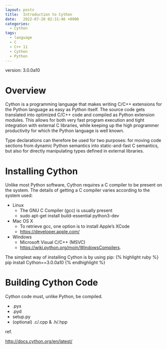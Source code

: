```yaml
---
layout: posts
title:  Introduction to Cython
date:   2022-07-20 02:31:46 +0900
categories:
  - Cython
tags:
  - language
  - C
  - C++ 11
  - Cython
  - Python
---
```


version: 3.0.0a10

# Overview

Cython is a programming language that makes writing C/C++ extensions for the Python language as easy as Python itself. The source code gets translated into optimized C/C++ code and compiled as Python extension modules. This allows for both very fast program execution and tight integration with external C libraries, while keeping up the high programmer productivity for which the Python language is well known.

Type declarations can therefore be used for two purposes: for moving code sections from dynamic Python semantics into static-and-fast C semantics, but also for directly manipulating types defined in external libraries.


# Installing Cython

Unlike most Python software, Cython requires a C compiler to be present on the system. The details of getting a C compiler varies according to the system used:

  - Linux
    - The GNU C Compiler (gcc) is usually present
    - sudo apt-get install build-essential python3-dev
  - Mac OS X
    - To retrieve gcc, one option is to install Apple’s XCode
    - https://developer.apple.com/
  - Windows
    - Microsoft Visual C/C++ (MSVC)
    - https://wiki.python.org/moin/WindowsCompilers.

The simplest way of installing Cython is by using pip:
{% highlight ruby %}
pip install Cython==3.0.0a10
{% endhighlight %}

# Building Cython Code

Cython code must, unlike Python, be compiled.

  - .pyx
  - .pyd
  - setup.py
  - (optional) .c/.cpp & .h/.hpp



ref.

http://docs.cython.org/en/latest/